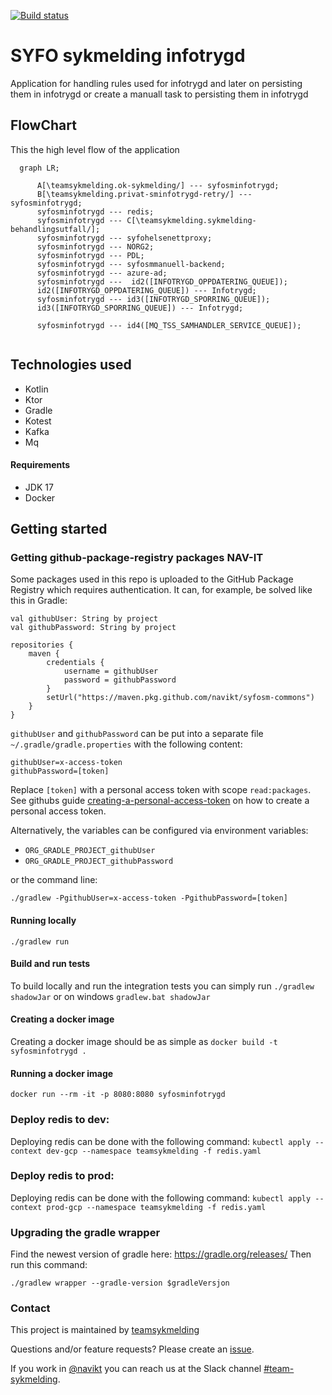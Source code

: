 [![Build status](https://github.com/navikt/syfosminfotrygd/workflows/Deploy%20to%20dev%20and%20prod/badge.svg)](https://github.com/navikt/syfosminfotrygd/workflows/Deploy%20to%20dev%20and%20prod/badge.svg)

# SYFO sykmelding infotrygd

Application for handling rules used for infotrygd and later on persisting them in infotrygd or create a manuall task
to persisting them in infotrygd

## FlowChart

This the high level flow of the application

```mermaid
  graph LR;
     
      A[\teamsykmelding.ok-sykmelding/] --- syfosminfotrygd;
      B[\teamsykmelding.privat-sminfotrygd-retry/] --- syfosminfotrygd; 
      syfosminfotrygd --- redis; 
      syfosminfotrygd --- C[\teamsykmelding.sykmelding-behandlingsutfall/];
      syfosminfotrygd --- syfohelsenettproxy;
      syfosminfotrygd --- NORG2;
      syfosminfotrygd --- PDL;
      syfosminfotrygd --- syfosmmanuell-backend;
      syfosminfotrygd --- azure-ad;
      syfosminfotrygd ---  id2([INFOTRYGD_OPPDATERING_QUEUE]);
      id2([INFOTRYGD_OPPDATERING_QUEUE]) --- Infotrygd;
      syfosminfotrygd --- id3([INFOTRYGD_SPORRING_QUEUE]);
      id3([INFOTRYGD_SPORRING_QUEUE]) --- Infotrygd;
      
      syfosminfotrygd --- id4([MQ_TSS_SAMHANDLER_SERVICE_QUEUE]);
     
```

## Technologies used

* Kotlin
* Ktor
* Gradle
* Kotest
* Kafka
* Mq

#### Requirements

* JDK 17
* Docker

## Getting started

### Getting github-package-registry packages NAV-IT

Some packages used in this repo is uploaded to the GitHub Package Registry which requires authentication. It can, for
example, be solved like this in Gradle:

```
val githubUser: String by project
val githubPassword: String by project

repositories {
    maven {
        credentials {
            username = githubUser
            password = githubPassword
        }
        setUrl("https://maven.pkg.github.com/navikt/syfosm-commons")
    }
}
```

`githubUser` and `githubPassword` can be put into a separate file `~/.gradle/gradle.properties` with the following
content:

```                                                     
githubUser=x-access-token
githubPassword=[token]
```

Replace `[token]` with a personal access token with scope `read:packages`.
See githubs
guide [creating-a-personal-access-token](https://docs.github.com/en/authentication/keeping-your-account-and-data-secure/creating-a-personal-access-token)
on
how to create a personal access token.

Alternatively, the variables can be configured via environment variables:

* `ORG_GRADLE_PROJECT_githubUser`
* `ORG_GRADLE_PROJECT_githubPassword`

or the command line:

```
./gradlew -PgithubUser=x-access-token -PgithubPassword=[token]
```

#### Running locally

`./gradlew run`

#### Build and run tests

To build locally and run the integration tests you can simply run `./gradlew shadowJar` or on windows
`gradlew.bat shadowJar`

#### Creating a docker image

Creating a docker image should be as simple as `docker build -t syfosminfotrygd .`

#### Running a docker image

`docker run --rm -it -p 8080:8080 syfosminfotrygd`

### Deploy redis to dev:

Deploying redis can be done with the following command:
`kubectl apply --context dev-gcp --namespace teamsykmelding -f redis.yaml`

### Deploy redis to prod:

Deploying redis can be done with the following command:
`kubectl apply --context prod-gcp --namespace teamsykmelding -f redis.yaml`

### Upgrading the gradle wrapper

Find the newest version of gradle here: https://gradle.org/releases/ Then run this command:

```./gradlew wrapper --gradle-version $gradleVersjon```

### Contact

This project is maintained by [teamsykmelding](CODEOWNERS)

Questions and/or feature requests? Please create an [issue](https://github.com/navikt/syfosminfotrygd/issues).

If you work in [@navikt](https://github.com/navikt) you can reach us at the Slack
channel [#team-sykmelding](https://nav-it.slack.com/archives/CMA3XV997).